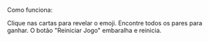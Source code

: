 Como funciona:

Clique nas cartas para revelar o emoji.
Encontre todos os pares para ganhar.
O botão "Reiniciar Jogo" embaralha e reinicia.
